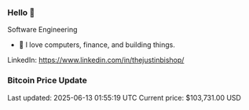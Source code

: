 ### Hello 🤙  

Software Engineering

- 🔭 I love computers, finance, and building things.
  
LinkedIn: https://www.linkedin.com/in/thejustinbishop/  
















































































































































































































































































































































































































































































































































































































































































































### Bitcoin Price Update
Last updated: 2025-06-13 01:55:19 UTC
Current price: $103,731.00 USD

